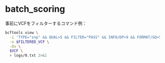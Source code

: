 # batch_scoring

事前にVCFをフィルターするコマンド例：
```bash
bcftools view \
  -i 'TYPE="snp" && QUAL>5 && FILTER="PASS" && INFO/DP>9 && FORMAT/GQ>5 && GT="1|0"' \
  -o $FILTERED_VCF \
  -Ov \
  $VCF \
  > logs/0.txt 2>&1
```
